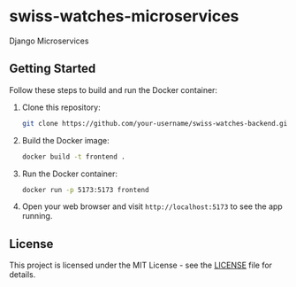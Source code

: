 # swiss-watches-microservices

Django Microservices


## Getting Started

Follow these steps to build and run the Docker container:

1. Clone this repository:

   ```bash
   git clone https://github.com/your-username/swiss-watches-backend.git
   ```

2. Build the Docker image:

   ```bash
   docker build -t frontend .
   ```

3. Run the Docker container:

   ```bash
   docker run -p 5173:5173 frontend
   ```

4. Open your web browser and visit `http://localhost:5173` to see the app running.

## License

This project is licensed under the MIT License - see the [LICENSE](LICENSE) file for details.
